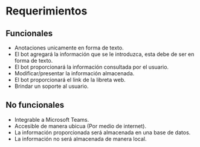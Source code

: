 # Requerimientos

## Funcionales
-	Anotaciones unicamente en forma de texto.
- El bot agregará la información que se le introduzca, esta debe de ser en forma de texto.
- El bot proporcionará la información consultada por el usuario.
- Modificar/presentar la información almacenada.
- El bot proporcionará el link de la libreta web.
- Brindar un soporte al usuario.
## No funcionales
-	Integrable a Microsoft Teams.
-	Accesible de manera ubicua (Por medio de internet).
- La información proporcionada será almacenada en una base de datos.
- La información no será almacenada de manera local.
